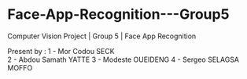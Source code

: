 # Face-App-Recognition---Group5
Computer Vision Project | Group 5 | Face App Recognition

Present by :
1 - Mor Codou SECK  
2 - Abdou Samath YATTE
3 - Modeste OUEIDENG 
4 - Sergeo SELAGSA MOFFO

